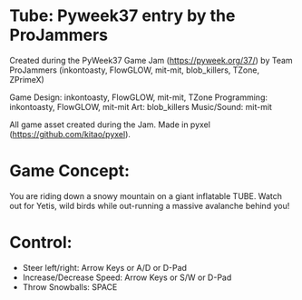 # Tube: Pyweek37 entry by the ProJammers

Created during the PyWeek37 Game Jam (https://pyweek.org/37/)
by Team ProJammers (inkontoasty, FlowGLOW, mit-mit, blob_killers, TZone, ZPrimeX)

Game Design: inkontoasty, FlowGLOW, mit-mit, TZone
Programming: inkontoasty, FlowGLOW, mit-mit
Art: blob_killers
Music/Sound: mit-mit

All game asset created during the Jam. Made in pyxel (https://github.com/kitao/pyxel).

# Game Concept:

You are riding down a snowy mountain on a giant inflatable TUBE. Watch out for Yetis, wild birds while out-running a massive avalanche behind you!

# Control:
- Steer left/right: Arrow Keys or A/D or D-Pad
- Increase/Decrease Speed: Arrow Keys or S/W or D-Pad
- Throw Snowballs: SPACE

